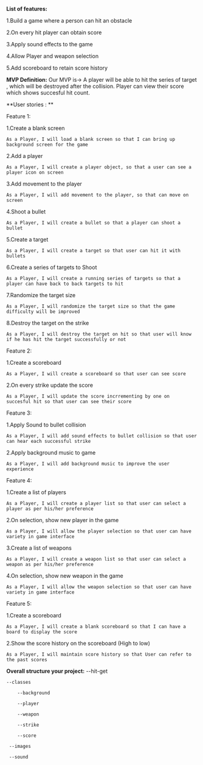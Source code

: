 **List of features:**

1.Build a game where a person can hit an obstacle 

2.On every hit player can obtain score 

3.Apply sound effects to the game 

4.Allow Player and weapon selection

5.Add scoreboard to retain score history 

**MVP Definition:**
Our MVP is-> A player will be able to hit the series of target , which will be destroyed after the collision. Player can view their score which shows succesful hit count.


**User stories : **

Feature 1: 

1.Create a blank screen 

    As a Player, I will load a blank screen so that I can bring up background screen for the game 
    
2.Add a player 

    As a Player, I will create a player object, so that a user can see a player icon on screen 
    
3.Add movement to the player 

    As a Player, I will add movement to the player, so that can move on screen  
    
4.Shoot a bullet 

    As a Player, I will create a bullet so that a player can shoot a bullet 
    
5.Create a target 

    As a Player, I will create a target so that user can hit it with bullets 
    
6.Create a series of targets to Shoot 

    As a Player, I will create a running series of targets so that a player can have back to back targets to hit 
    
7.Randomize the target size 

    As a Player, I will randomize the target size so that the game difficulty will be improved 
    
8.Destroy the target on the strike

    As a Player, I will destroy the target on hit so that user will know if he has hit the target successfully or not  

Feature 2: 

1.Create a scoreboard 

    As a Player, I will create a scoreboard so that user can see score
    
2.On every strike update the score 

    As a Player, I will update the score incrrementing by one on  succesful hit so that user can see their score 
 

Feature 3: 

1.Apply Sound to bullet collision 

    As a Player, I will add sound effects to bullet collision so that user can hear each successful strike 
    
2.Apply background music to game 

    As a Player, I will add background music to improve the user experience 


Feature 4: 

1.Create a list of players 

    As a Player, I will create a player list so that user can select a player as per his/her preference 
    
2.On selection, show new player in the game 

    As a Player, I will allow the player selection so that user can have variety in game interface  
    
3.Create a list of weapons 

    As a Player, I will create a weapon list so that user can select a weapon as per his/her preference
    
4.On selection, show new weapon in the game 

    As a Player, I will allow the weapon selection so that user can have variety in game interface  
    
 

Feature 5: 

1.Create a scoreboard 

    As a Player, I will create a blank scoreboard so that I can have a board to display the score 
    
2.Show the score history on the scoreboard (High to low) 

    As a Player, I will maintain score history so that User can refer to the past scores 



**Overall structure your project:**
--hit-get

    --classes
    
        --background
        
        --player
        
        --weapon
        
        --strike
        
        --score
        
     --images
     
     --sound
    
